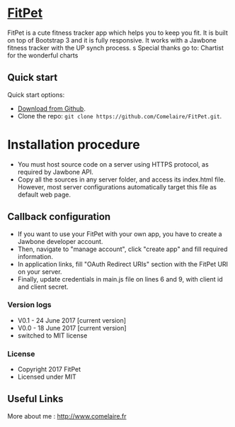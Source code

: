 # [FitPet](http://fitpet.comelaire.fr)

FitPet is a cute fitness tracker app which helps you to keep you fit. It is built on top of Bootstrap 3 and it is fully responsive. It works with a Jawbone fitness tracker with the UP synch process.
s
Special thanks go to:
Chartist for the wonderful charts

## Quick start

Quick start options:

- [Download from Github](https://github.com/Comelaire/FitPet.git).
- Clone the repo: `git clone https://github.com/Comelaire/FitPet.git`.

# Installation procedure
- You must host source code on a server using HTTPS protocol, as required by Jawbone API.
- Copy all the sources in any server folder, and access its index.html file. However, most server configurations automatically target this file as default web page.

## Callback configuration
- If you want to use your FitPet with your own app, you have to create a Jawbone developer account.
- Then, navigate to "manage account", click "create app" and fill required information.
- In application links, fill "OAuth Redirect URIs" section with the FitPet URI on your server.
- Finally, update credentials in main.js file on lines 6 and 9, with client id and client secret.

### Version logs
- V0.1 - 24 June 2017 [current version]
- V0.0 - 18 June 2017 [current version]
- switched to MIT license

### License

- Copyright 2017 FitPet
- Licensed under MIT

## Useful Links

More about me : <http://www.comelaire.fr>
